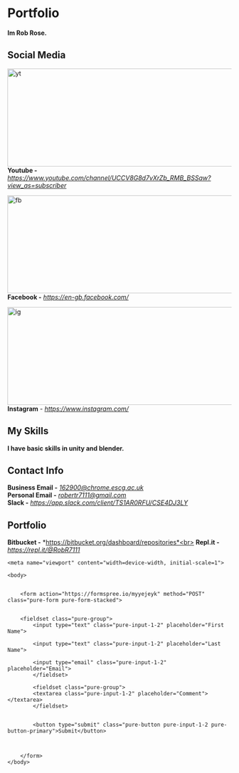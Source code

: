 # Portfolio
**Im Rob Rose.**


## Social Media
<img src="https://user-images.githubusercontent.com/59654263/71986712-d1e6d980-3224-11ea-9d3a-002f7f404d57.png" width="700" height="220" alt="yt"><br>
**Youtube -** *https://www.youtube.com/channel/UCCV8G8d7vXrZb_RMB_BSSaw?view_as=subscriber*

<img src="https://user-images.githubusercontent.com/59654263/71987038-5d606a80-3225-11ea-8278-0929dcf3531e.png" width="700" height="220" alt="fb"><br> 
**Facebook -** *https://en-gb.facebook.com/*

<img src="https://user-images.githubusercontent.com/59654263/71987094-7406c180-3225-11ea-8bfb-61a7e4ac9baf.png" width="700" height="220" alt="ig"><br> 
**Instagram** - *https://www.instagram.com/*

## My Skills

**I have basic skills in unity and blender.**

## Contact Info

**Business Email -** *162900@chrome.escg.ac.uk*<br>
**Personal Email -** *robertr7111@gmail.com*<br>
**Slack -** *https://app.slack.com/client/TS1AR0RFU/CSE4DJ3LY*


## Portfolio

**Bitbucket -** *https://bitbucket.org/dashboard/repositories*<br>
**Repl.it -** *https://repl.it/@RobR7111*





<html>
	<head>
		<meta charset="utf-8">
		<title>form</title>
	</head>
	<link rel="stylesheet" href="https://unpkg.com/purecss@1.0.1/build/pure-min.css" integrity="sha384-oAOxQR6DkCoMliIh8yFnu25d7Eq/PHS21PClpwjOTeU2jRSq11vu66rf90/cZr47" crossorigin="anonymous">
	
	
	<meta name="viewport" content="width=device-width, initial-scale=1">

	<body>
		
		
		<form action="https://formspree.io/myyejeyk" method="POST" class="pure-form pure-form-stacked">
			

		<fieldset class="pure-group">
			<input type="text" class="pure-input-1-2" placeholder="First Name">
		
			<input type="text" class="pure-input-1-2" placeholder="Last Name">
			
			<input type="email" class="pure-input-1-2" placeholder="Email">
			</fieldset>
			
			<fieldset class="pure-group">
        	<textarea class="pure-input-1-2" placeholder="Comment"></textarea>
    		</fieldset>
			
			
			<button type="submit" class="pure-button pure-input-1-2 pure-button-primary">Submit</button>
		
		
			
		</form>
	</body>
</html>
